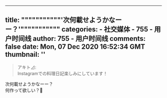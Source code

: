 
---
title: """""""""""'次何載せようかなーー？'"""""""""""
categories: 
    - 社交媒体
    - 755 - 用户时间线
author: 755 - 用户时间线
comments: false
date: Mon, 07 Dec 2020 16:52:34 GMT
thumbnail: ''
---

<div>   
<blockquote>アキト⊿:<br>Instagramでの料理日記楽しみにしています！</blockquote><p>次何載せようかなーー？<br>何作って欲しい？🍳</p>  
</div>
            